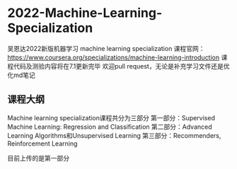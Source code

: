 # 2022-Machine-Learning-Specialization


吴恩达2022新版机器学习 machine learning specialization
课程官网：https://www.coursera.org/specializations/machine-learning-introduction
课程代码及测验内容将在7.1更新完毕
欢迎pull request，无论是补充学习文件还是优化md笔记

## 课程大纲
Machine learning specialization课程共分为三部分
第一部分：Supervised Machine Learning: Regression and Classification
第二部分：Advanced Learning Algorithms和Unsupervised Learning
第三部分：Recommenders, Reinforcement Learning

目前上传的是第一部分

